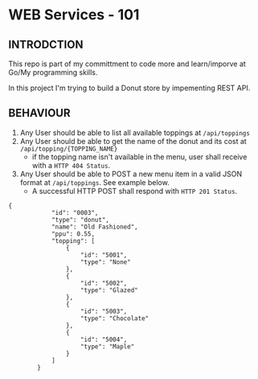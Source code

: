 # WEB Services - 101

## INTRODCTION

This repo is part of my committment to code more and learn/imporve at Go/My programming skills.

In this project I'm trying to build a Donut store by impementing REST API.

## BEHAVIOUR

1. Any User should be able to list all available toppings at `/api/toppings`
2. Any User should be able to get the name of the donut and its cost at `/api/topping/{TOPPING_NAME}`
   - if the topping name isn't available in the menu, user shall receive with a `HTTP 404 Status`.
3. Any User should be able to POST a new menu item in a valid JSON format at `/api/toppings`. See example below.
   - A successful HTTP POST shall respond with `HTTP 201 Status`.

```
{
			"id": "0003",
			"type": "donut",
			"name": "Old Fashioned",
			"ppu": 0.55,
			"topping": [
				{
					"id": "5001",
					"type": "None"
				},
				{
					"id": "5002",
					"type": "Glazed"
				},
				{
					"id": "5003",
					"type": "Chocolate"
				},
				{
					"id": "5004",
					"type": "Maple"
				}
			]
		}
```

